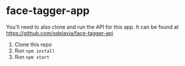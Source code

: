 # face-tagger-app
You'll need to also clone and run the API for this app. It can be found at https://github.com/odelavia/face-tagger-api

1. Clone this repo
2. Run `npm install`
3. Run `npm start`
